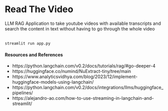 <h1> Read The Video</h1>
LLM RAG Application to take youtube videos with available transcripts and search the content in text without having to go through the whole video

</br>
</br>

`streamlit run app.py`


<h4>Resources and References</h4>
<ul>
<li>https://python.langchain.com/v0.2/docs/tutorials/rag/#go-deeper-4</li>
<li>https://huggingface.co/numind/NuExtract-tiny/tree/main</li>
<li>https://www.analyticsvidhya.com/blog/2023/12/implement-huggingface-models-using-langchain/</li>
<li>https://python.langchain.com/v0.2/docs/integrations/llms/huggingface_pipelines/</li>
<li>https://alejandro-ao.com/how-to-use-streaming-in-langchain-and-streamlit/</li>
</ul>